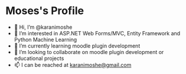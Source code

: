 # Moses's Profile
- 👋 Hi, I’m @karanimoshe
- 👀 I’m interested in ASP.NET Web Forms/MVC, Entity Framework and Python Machine Learning
- 🌱 I’m currently learning moodle plugin development
- 💞️ I’m looking to collaborate on moodle plugin development or educational projects
- 📫 I can be reached at karanimoshe@gmail.com

<!---
karanimoshe/karanimoshe is a ✨ special ✨ repository because its `README.md` (this file) appears on your GitHub profile.
You can click the Preview link to take a look at your changes.
--->
